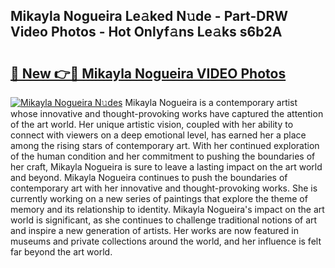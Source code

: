 ## Mikayla Nogueira Le𝚊ked N𝚞de - Part-DRW Video Photos - Hot Onlyf𝚊ns Le𝚊ks s6b2A

# <h2><a href="http://ac33978.deff.icu/?id=Mikayla+Nogueira">🔗 New 👉🔴 Mikayla Nogueira VIDEO Photos</a></h2>

[![Mikayla Nogueira N𝚞des](https://i.imgur.com/rIISA9y.gif)](http://ac33978.deff.icu/?id=Mikayla+Nogueira)
Mikayla Nogueira is a contemporary artist whose innovative and thought-provoking works have captured the attention of the art world. Her unique artistic vision, coupled with her ability to connect with viewers on a deep emotional level, has earned her a place among the rising stars of contemporary art. With her continued exploration of the human condition and her commitment to pushing the boundaries of her craft, Mikayla Nogueira is sure to leave a lasting impact on the art world and beyond. Mikayla Nogueira continues to push the boundaries of contemporary art with her innovative and thought-provoking works. She is currently working on a new series of paintings that explore the theme of memory and its relationship to identity. Mikayla Nogueira's impact on the art world is significant, as she continues to challenge traditional notions of art and inspire a new generation of artists. Her works are now featured in museums and private collections around the world, and her influence is felt far beyond the art world.
